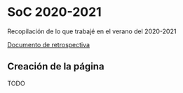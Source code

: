 # SoC 2020-2021

Recopilación de lo que trabajé en el verano del 2020-2021

[Documento de retrospectiva](docs/retrospective.md)

## Creación de la página

TODO
